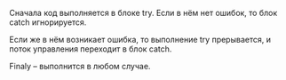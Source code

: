 Сначала код выполняется в блоке try. Если в нём нет ошибок, то блок catch игнорируется. 

Если же в нём возникает ошибка, то выполнение try прерывается, и поток управления переходит в блок catch.

Finaly – выполнится в любом случае.